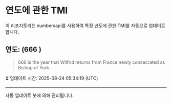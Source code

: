 
# 연도에 관한 TMI

이 리포지토리는 numbersapi를 사용하여 특정 년도에 관한 TMI를 자동으로 업데이트합니다.

## 연도: (666 )
> 666 is the year that Wilfrid returns from France newly consecrated as Bishop of York.

⏳ 업데이트 시간: 2025-08-24 05:34:19 (UTC)

---
자동 업데이트 봇에 의해 관리됩니다.
